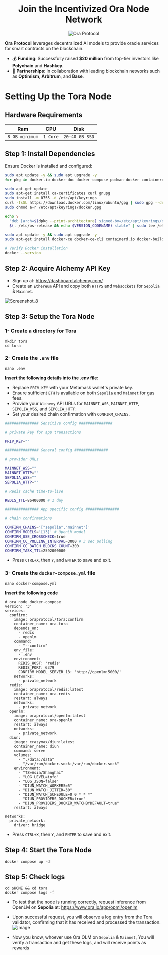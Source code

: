 <h1 align="center">Join the Incentivized Ora Node Network</h1>

<p align="center">
  <img src="https://github.com/user-attachments/assets/a5069cfd-6dc6-4919-8bb3-d71aecebba39" alt="Ora Protocol">
</p>

**Ora Protocol** leverages decentralized AI models to provide oracle services for smart contracts on the blockchain.

- 💰 **Funding**: Successfully raised **$20 million** from top-tier investors like **Polychain** and **Hashkey**.
- 🤝 **Partnerships**: In collaboration with leading blockchain networks such as **Optimism**, **Arbitrum**, and **Base**.

# Setting Up the Tora Node

## Hardware Requirements
| Ram       | CPU       | Disk                     |
| --------- | --------- | ------------------------ |
| `8 GB minimum` | `1 Core` | `20-40 GB SSD` |

## Step 1: Install Dependencies
Ensure Docker is installed and configured:
```bash
sudo apt update -y && sudo apt upgrade -y
for pkg in docker.io docker-doc docker-compose podman-docker containerd runc; do sudo apt-get remove $pkg; done

sudo apt-get update
sudo apt-get install ca-certificates curl gnupg
sudo install -m 0755 -d /etc/apt/keyrings
curl -fsSL https://download.docker.com/linux/ubuntu/gpg | sudo gpg --dearmor -o /etc/apt/keyrings/docker.gpg
sudo chmod a+r /etc/apt/keyrings/docker.gpg

echo \
  "deb [arch=$(dpkg --print-architecture) signed-by=/etc/apt/keyrings/docker.gpg] https://download.docker.com/linux/ubuntu \
  $(. /etc/os-release && echo $VERSION_CODENAME) stable" | sudo tee /etc/apt/sources.list.d/docker.list > /dev/null

sudo apt update -y && sudo apt upgrade -y
sudo apt-get install docker-ce docker-ce-cli containerd.io docker-buildx-plugin docker-compose-plugin

# Verify Docker installation
docker --version
```

## Step 2: Acquire Alchemy API Key
* Sign up at: https://dashboard.alchemy.com/
* Create an `Ethereum` API and copy both `HTTPS` and `Websockets` for `Sepolia` & `Mainnet`. 

![Screenshot_8](https://github.com/user-attachments/assets/04946697-9497-43ed-9ce1-51737f8704bc)


## Step 3: Setup the Tora Node
### 1- Create a directory for Tora
```console
mkdir tora
cd tora
```

### 2- Create the `.env` file
```console
nano .env
```

**Insert the following details into the .env file:**

* Replace `PRIV_KEY` with your Metamask wallet's private key.
* Ensure sufficient `ETH` is available on both `Sepolia` and `Mainnet` for gas fees.
* Provide your `Alchemy` API URLs for `MAINNET_WSS`, `MAINNET_HTTP`, `SEPOLIA_WSS`, and `SEPOLIA_HTTP`.
* Set your desired chain confirmation with `CONFIRM_CHAINS`.

```bash
############### Sensitive config ###############

# private key for app transactions

PRIV_KEY=""

############### General config ###############

# provider URLs

MAINNET_WSS=""
MAINNET_HTTP=""
SEPOLIA_WSS=""
SEPOLIA_HTTP=""

# Redis cache time-to-live

REDIS_TTL=86400000 # 1 day

############### App specific config ###############

# chain confirmations

CONFIRM_CHAINS='["sepolia","mainnet"]'
CONFIRM_MODELS='[13]' # OpenLM model
CONFIRM_USE_CROSSCHECK=true
CONFIRM_CC_POLLING_INTERVAL=3000 # 3 sec polling
CONFIRM_CC_BATCH_BLOCKS_COUNT=300
CONFIRM_TASK_TTL=2592000000

```
* Press `CTRL+X`, then `Y`, and `ENTER` to save and exit.

### 3- Create the `docker-compose.yml` file
```console
nano docker-compose.yml
```

**Insert the following code**
```
# ora node docker-compose
version: '3'
services:
  confirm:
    image: oraprotocol/tora:confirm
    container_name: ora-tora
    depends_on:
      - redis
      - openlm
    command: 
      - "--confirm"
    env_file:
      - .env
    environment:
      REDIS_HOST: 'redis'
      REDIS_PORT: 6379
      CONFIRM_MODEL_SERVER_13: 'http://openlm:5000/'
    networks:
      - private_network
  redis:
    image: oraprotocol/redis:latest
    container_name: ora-redis
    restart: always
    networks:
      - private_network
  openlm:
    image: oraprotocol/openlm:latest
    container_name: ora-openlm
    restart: always
    networks:
      - private_network
  diun:
    image: crazymax/diun:latest
    container_name: diun
    command: serve
    volumes:
      - "./data:/data"
      - "/var/run/docker.sock:/var/run/docker.sock"
    environment:
      - "TZ=Asia/Shanghai"
      - "LOG_LEVEL=info"
      - "LOG_JSON=false"
      - "DIUN_WATCH_WORKERS=5"
      - "DIUN_WATCH_JITTER=30"
      - "DIUN_WATCH_SCHEDULE=0 0 * * *"
      - "DIUN_PROVIDERS_DOCKER=true"
      - "DIUN_PROVIDERS_DOCKER_WATCHBYDEFAULT=true"
    restart: always

networks:
  private_network:
    driver: bridge
```
* Press `CTRL+X`, then `Y`, and `ENTER` to save and exit.

## Step 4: Start the Tora Node
```console
docker compose up -d
```

## Step 5: Check logs
```console
cd $HOME && cd tora
docker compose logs -f
```

* To test that the node is running correctly, request inference from OpenLM on **Sepolia** at: https://www.ora.io/app/opml/openlm

* Upon successful request, you will observe a log entry from the Tora validator, confirming that it has received and processed the transaction.
![image](https://github.com/user-attachments/assets/bd308f81-7eb8-443a-a554-acfb58acbe12)

* Now you know, whoever use Ora OLM on `Sepolia` & `Mainnet`, You will verify a transaction and get these logs, and will receive points as rewards 
